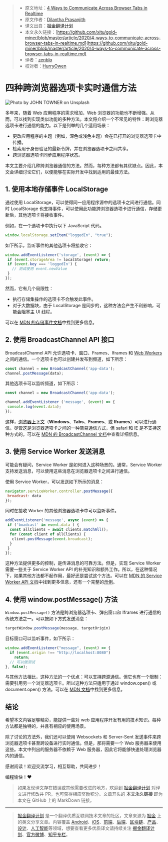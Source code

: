 > * 原文地址：[4 Ways to Communicate Across Browser Tabs in Realtime](https://blog.bitsrc.io/4-ways-to-communicate-across-browser-tabs-in-realtime-e4f5f6cbedca)
> * 原文作者：[Dilantha Prasanjith](https://medium.com/@dilanthaprasanjith)
> * 译文出自：[掘金翻译计划](https://github.com/xitu/gold-miner)
> * 本文永久链接：[https://github.com/xitu/gold-miner/blob/master/article/2020/4-ways-to-communicate-across-browser-tabs-in-realtime.md](https://github.com/xitu/gold-miner/blob/master/article/2020/4-ways-to-communicate-across-browser-tabs-in-realtime.md)
> * 译者：[zenblo](https://github.com/zenblo)
> * 校对者：[HurryOwen](https://github.com/HurryOwen)

# 四种跨浏览器选项卡实时通信方法

![Photo by [JOHN TOWNER](https://unsplash.com/@heytowner?utm_source=medium&utm_medium=referral) on [Unsplash](https://unsplash.com?utm_source=medium&utm_medium=referral)](https://cdn-images-1.medium.com/max/8192/0*7c6YTCKtlLMAjuOn)

多年来，随着 Web 应用程序的需求增加，Web 浏览器的功能也不断增强。从而，可以找到实现类似功能的多种方法。本文将介绍一个不常见的特性：跨浏览器选项卡进行通信的能力。以下是列举的几个适用场景：

* 更改应用程序的主题（例如，深色或浅色主题）会在已打开的浏览器选项卡中传播。
* 检索用于身份验证的最新令牌，并在浏览器选项卡之间共享。
* 跨浏览器选项卡同步应用程序状态。

本文主要介绍几种跨浏览器通信的方法。然而，每种方法都有其优缺点。因此，本文会详细讨论它们，以便能够在实际开发中找到适用的最佳方法。

## 1. 使用本地存储事件 LocalStorage

通过使用 LocalStorage，可以使得同一应用程序源中的选项卡之间进行通信。同时 LocalStorage 也支持事件，可以使用此功能跨浏览器选项卡进行通信，存储更新后，其他选项卡将接收事件。

例如，在一个选项卡中执行以下 JavaScript 代码。

```js
window.localStorage.setItem("loggedIn", "true");
```

如下所示，监听事件的其他选项卡将接收它：

```js
window.addEventListener('storage', (event) => {
 if (event.storageArea != localStorage) return;
 if (event.key === 'loggedIn') {
   // 测试使用 event.newValue
 }
});
```

然而，它有几个局限性：

* 执行存储集操作的选项卡不会触发此事件。
* 对于大数据块，由于 LocalStorage 是同步的，这种方法会产生不利影响，可能会阻塞主 UI 线程。

可以在 [MDN 的存储事件文档](https://developer.mozilla.org/en-US/docs/Web/API/Window/storage_event)中找到更多信息。

## 2. 使用 BroadcastChannel API 接口

BroadcastChannel API 允许选项卡、窗口、Frames、Iframes 和 [Web Workers](https://developer.mozilla.org/en-US/docs/Web/API/Web_Workers_API) 之间的通信。一个选项卡也可以创建并发布到频道，如下所示：

```js
const channel = new BroadcastChannel('app-data');
channel.postMessage(data);
```

其他选项卡可以监听频道，如下所示：

```js
const channel = new BroadcastChannel('app-data');

channel.addEventListener ('message', (event) => {
 console.log(event.data);
});
```

这样，[浏览器上下文](https://developer.mozilla.org/en-US/docs/Glossary/browsing_context)（**Windows**、**Tabs**、**Frames**、或 **Iframes**）可以进行通信。尽管这是浏览器选项卡之间的一种简易通信方式，但 safari 和 IE 是不支持这种方式的。可以在 [MDN 的 BroadcastChannel 文档](https://developer.mozilla.org/en-US/docs/Web/API/Broadcast_Channel_API)中查看详细信息。

## 3. 使用 Service Worker 发送消息

可能会有疑问，Service Worker 是如何进入这种场景的。通常，Service Worker 支持发送消息，可以使用这些消息在浏览器选项卡之间进行通信。

使用 Service Worker，可以发送如下所示的消息：

```js
navigator.serviceWorker.controller.postMessage({
 broadcast: data
});
```

同时在接收 Worker 的其他浏览器选项卡中可以监听事件。

```js
addEventListener('message', async (event) => {
 if ('boadcast' in event.data ) {
  const allClients = await clients.matchAll();
  for (const client of allClients) {
   client.postMessage(event.broadcast);
  }
 }
});
```

这种方法提供更多的控制，是传递消息的可靠方法。但是，实现 Service Worker 需要一些关于 Service Worker API 的补充知识和额外工作。所以，在这种情况下，如果其他方法都不起作用，最好还是尝试这个方法。可以在 [MDN 的 Service Worker API 文档](https://developer.mozilla.org/en-US/docs/Web/API/ServiceWorkerRegistration)中找到更多信息，还有一个完整的[示例](https://googlechrome.github.io/samples/service-worker/post-message/)。

## 4. 使用 window.postMessage() 方法

`Window.postMessage()` 方法是跨浏览器选项卡、弹出窗口和 Iframes 进行通信的传统方法之一。可以按如下方式发送消息：

```js
targetWindow.postMessage(message, targetOrigin)
```

目标窗口可以监听事件，如下所示：

```js
window.addEventListener("message", (event) => {
  if (event.origin !== "http://localhost:8080")
    return;
  // 可以做测试
}, false);
```

与其他方法相比，这种方法的一个优点：可以支持跨源通信。但它也有一个限制：需要引用另一个浏览器选项卡。所以这种方法只适用于通过 window.open() 或 document.open() 方法。可以在 [MDN 文档](https://developer.mozilla.org/en-US/docs/Web/API/Window/postMessage)中找到更多信息。

## 结论

希望本文内容足够精彩，能提供一些对 web 应用程序开发有用的技术知识。每种方法都是独特的，并且有相应的使用场景。

除了讨论的方法外，我们还可以使用 Websockets 和 Server-Sent 发送事件来跨浏览器选项卡甚至跨设备进行实时通信。但是，那将需要一个 Web 服务器来使用这些。本文中列出的服务器不依赖于 Web 服务器，因此它将能够快速处理浏览器内的通信。

感谢阅读！欢迎交流学习，相互帮助，共同进步！

编程愉快！❤️

> 如果发现译文存在错误或其他需要改进的地方，欢迎到 [掘金翻译计划](https://github.com/xitu/gold-miner) 对译文进行修改并 PR，也可获得相应奖励积分。文章开头的 **本文永久链接** 即为本文在 GitHub 上的 MarkDown 链接。

---

> [掘金翻译计划](https://github.com/xitu/gold-miner) 是一个翻译优质互联网技术文章的社区，文章来源为 [掘金](https://juejin.im) 上的英文分享文章。内容覆盖 [Android](https://github.com/xitu/gold-miner#android)、[iOS](https://github.com/xitu/gold-miner#ios)、[前端](https://github.com/xitu/gold-miner#前端)、[后端](https://github.com/xitu/gold-miner#后端)、[区块链](https://github.com/xitu/gold-miner#区块链)、[产品](https://github.com/xitu/gold-miner#产品)、[设计](https://github.com/xitu/gold-miner#设计)、[人工智能](https://github.com/xitu/gold-miner#人工智能)等领域，想要查看更多优质译文请持续关注 [掘金翻译计划](https://github.com/xitu/gold-miner)、[官方微博](http://weibo.com/juejinfanyi)、[知乎专栏](https://zhuanlan.zhihu.com/juejinfanyi)。
